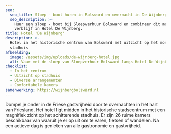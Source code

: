 ```yaml
---
seo:
  seo_title: Sloep - boot huren in Bolsward en overnacht in De Wijnberg
  seo_description: >-
    Huur een sloep - boot bij Sloepverhuur Bolsward en combineer dit met een
    verblijf in Hotel De Wijnberg.
title: Hotel 'De Wijnberg'
description: >-
  Hotel in het historische centrum van Bolsward met uitzicht op het monumentale
  stadhuis
afbeelding:
  image: /assets/img/uploads/de-wijnberg-hotel.jpg
  alt: Vaar met de sloep van Sloepverhuur Bolsward langs Hotel De Wijnberg
checklist:
  - In het centrum
  - Uitzicht op stadhuis
  - Diverse arrangementen
  - Comfortabele kamers
samenwerking: https://wijnbergbolsward.nl
---
```


Dompel je onder in de Friese gastvrijheid door te overnachten in het hart van Friesland. Het hotel ligt midden in het historische stadscentrum met een magnifiek zicht op het schitterende stadhuis. Er zijn 26 ruime kamers beschikbaar van waaruit je er op uit om te varen, fietsen of wandelen. Na een actieve dag is genieten van alle gastronomie en gastvrijheid.

&nbsp;

&nbsp;

&nbsp;
